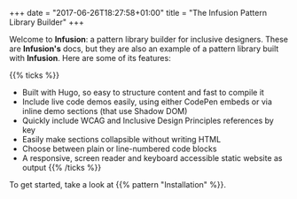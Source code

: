 +++
date = "2017-06-26T18:27:58+01:00"
title = "The Infusion Pattern Library Builder"
+++

Welcome to **Infusion**: a pattern library builder for inclusive designers. These are **Infusion's** docs, but they are also an example of a pattern library built with **Infusion**. Here are some of its features:

{{% ticks %}}
* Built with Hugo, so easy to structure content and fast to compile it
* Include live code demos easily, using either CodePen embeds or via inline demo sections (that use Shadow DOM)
* Quickly include WCAG and Inclusive Design Principles references by key
* Easily make sections collapsible without writing HTML
* Choose between plain or line-numbered code blocks
* A responsive, screen reader and keyboard accessible static website as output
{{% /ticks %}}

To get started, take a look at {{% pattern "Installation" %}}.
